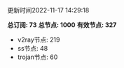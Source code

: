 更新时间2022-11-17 14:29:18

**总订阅: 73**
**总节点: 1000**
**有效节点: 327**
- v2ray节点: 219
- ss节点: 48
- trojan节点: 60
